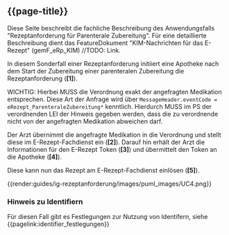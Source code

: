 ## {{page-title}}

Diese Seite beschreibt die fachliche Beschreibung des Anwendungsfalls "Rezeptanforderung für Parenterale Zubereitung". Für eine detaillierte Beschreibung dient das FeatureDokument "KIM-Nachrichten für das E-Rezept" (gemF_eRp_KIM) //TODO: Link.

In diesem Sonderfall einer Rezeptanforderung initiiert eine Apotheke nach dem Start der Zubereitung einer parenteralen Zubereitung die Rezeptanforderung (**[1]**).

WICHTIG: Hierbei MUSS die Verordnung exakt der angefragten Medikation entsprechen. Diese Art der Anfrage wird über `MessageHeader.eventCode = eRezept_ParenteraleZubereitung*` kenntlich. Hierdurch MUSS im PS der verordnenden LEI der Hinweis gegeben werden, dass die zu verordnende nicht von der angefragten Medikation abweichen darf.

Der Arzt übernimmt die angefragte Medikation in die Verordnung und stellt diese im E-Rezept-Fachdienst ein (**[2]**). Darauf hin erhält der Arzt die Informationen für den E-Rezept Token (**[3]**) und übermittelt den Token an die Apotheke (**[4]**).

Diese kann nun das Rezept am E-Rezept-Fachdienst einlösen (**[5]**).

{{render:guides/ig-rezeptanforderung/images/puml_images/UC4.png}}

### Hinweis zu Identifiern

Für diesen Fall gibt es Festlegungen zur Nutzung von Identifern, siehe {{pagelink:identifier_festlegungen}}
